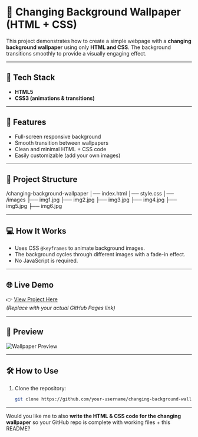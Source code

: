 # 🌌 Changing Background Wallpaper (HTML + CSS)

This project demonstrates how to create a simple webpage with a **changing background wallpaper** using only **HTML and CSS**. The background transitions smoothly to provide a visually engaging effect.

---

## 🔧 Tech Stack
- **HTML5**
- **CSS3 (animations & transitions)**

---

## 🚀 Features
- Full-screen responsive background
- Smooth transition between wallpapers
- Clean and minimal HTML + CSS code
- Easily customizable (add your own images)

---

## 📂 Project Structure
/changing-background-wallpaper
│── index.html
│── style.css
│── /images
├── img1.jpg
├── img2.jpg
├── img3.jpg
├── img4.jpg
├── img5.jpg
├── img6.jpg

---

## 💻 How It Works
- Uses CSS `@keyframes` to animate background images.  
- The background cycles through different images with a fade-in effect.  
- No JavaScript is required.  

---

## 🌐 Live Demo
👉 [View Project Here](https://vidsha.github.com/changing-background-wallpaper/)  
*(Replace with your actual GitHub Pages link)*

---

## 📸 Preview
![Wallpaper Preview](images/img1.jpg)

---

## 🛠️ How to Use
1. Clone the repository:
   ```bash
   git clone https://github.com/your-username/changing-background-wallpaper.git

---

Would you like me to also **write the HTML & CSS code for the changing wallpaper** so your GitHub repo is complete with working files + this README?
